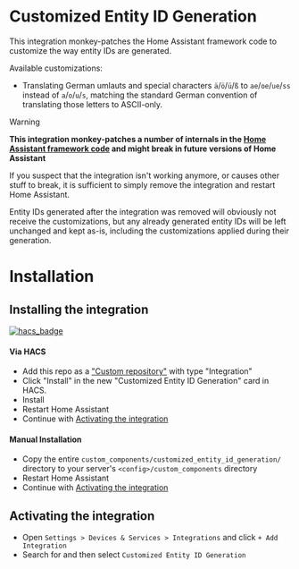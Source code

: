 # Customized Entity ID Generation

This integration monkey-patches the Home Assistant framework code to customize the way entity IDs are generated.

Available customizations:

- Translating German umlauts and special characters `ä`/`ö`/`ü`/`ß` to `ae`/`oe`/`ue`/`ss` instead of `a`/`o`/`u`/`s`,
  matching the standard German convention of translating those letters to ASCII-only.

> [!WARNING]
>
> **This integration monkey-patches a number of internals in the [Home Assistant framework code](https://github.com/home-assistant/core) and might break in future versions of Home Assistant**
>
> If you suspect that the integration isn't working anymore, or causes other stuff to break,
> it is sufficient to simply remove the integration and restart Home Assistant.
>
> Entity IDs generated after the integration was removed will obviously not receive the customizations,
> but any already generated entity IDs will be left unchanged and kept as-is, including the customizations applied during their generation.

# Installation

## Installing the integration

[![hacs_badge](https://img.shields.io/badge/HACS-Custom-41BDF5.svg?style=for-the-badge)](https://github.com/hacs/integration)

#### Via HACS
* Add this repo as a ["Custom repository"](https://hacs.xyz/docs/faq/custom_repositories/) with type "Integration"
* Click "Install" in the new "Customized Entity ID Generation" card in HACS.
* Install
* Restart Home Assistant
* Continue with [Activating the integration](#activating-the-integration)

#### Manual Installation
* Copy the entire `custom_components/customized_entity_id_generation/` directory to your server's `<config>/custom_components` directory
* Restart Home Assistant
* Continue with [Activating the integration](#activating-the-integration)

## Activating the integration

* Open `Settings > Devices & Services > Integrations` and click `+ Add Integration`
* Search for and then select `Customized Entity ID Generation`
